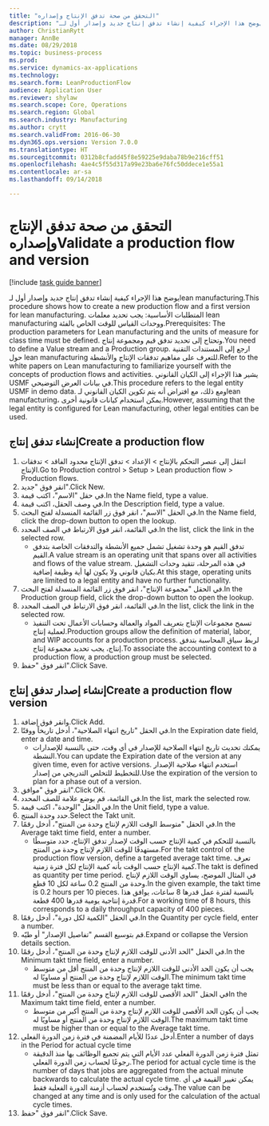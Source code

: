 ```yaml
--- 
title: "التحقق من صحة تدفق الإنتاج وإصداره"
description: "يوضح هذا الإجراء كيفية إنشاء تدفق إنتاج جديد وإصدار أول لـlean manufacturing."
author: ChristianRytt
manager: AnnBe
ms.date: 08/29/2018
ms.topic: business-process
ms.prod: 
ms.service: dynamics-ax-applications
ms.technology: 
ms.search.form: LeanProductionFlow
audience: Application User
ms.reviewer: shylaw
ms.search.scope: Core, Operations
ms.search.region: Global
ms.search.industry: Manufacturing
ms.author: crytt
ms.search.validFrom: 2016-06-30
ms.dyn365.ops.version: Version 7.0.0
ms.translationtype: HT
ms.sourcegitcommit: 0312b8cfadd45f8e59225e9daba78b9e216cff51
ms.openlocfilehash: 4ae4c5f55d317a99e23ba6e76fc50ddece1e55a1
ms.contentlocale: ar-sa
ms.lasthandoff: 09/14/2018

---
```

# <a name="validate-a-production-flow-and-version"></a><span data-ttu-id="44952-103">التحقق من صحة تدفق الإنتاج وإصداره</span><span class="sxs-lookup"><span data-stu-id="44952-103">Validate a production flow and version</span></span>

[!include [task guide banner](../../includes/task-guide-banner.md)]

<span data-ttu-id="44952-104">يوضح هذا الإجراء كيفية إنشاء تدفق إنتاج جديد وإصدار أول لـlean manufacturing.</span><span class="sxs-lookup"><span data-stu-id="44952-104">This procedure shows how to create a new production flow and a first version for lean manufacturing.</span></span> <span data-ttu-id="44952-105">المتطلبات الأساسية: يجب تحديد معلمات lean manufacturing ووحدات القياس للوقت الخاص بالفئة.</span><span class="sxs-lookup"><span data-stu-id="44952-105">Prerequisites: The production parameters for Lean manufacturing and the units of measure for class time must be defined.</span></span> <span data-ttu-id="44952-106">وتحتاج إلى تحديد تدفق قيم ومجموعة إنتاج.</span><span class="sxs-lookup"><span data-stu-id="44952-106">You need to define a Value stream and a Production group.</span></span> <span data-ttu-id="44952-107">ارجع إلى المستندات التقنية حول lean manufacturing للتعرف على مفاهيم تدفقات الإنتاج والأنشطة.</span><span class="sxs-lookup"><span data-stu-id="44952-107">Refer to the white papers on Lean manufacturing to familiarize yourself with the concepts of production flows and activities.</span></span> <span data-ttu-id="44952-108">يشير هذا الإجراء إلى الكيان القانوني USMF في بيانات العرض التوضيحي.</span><span class="sxs-lookup"><span data-stu-id="44952-108">This procedure refers to the legal entity USMF in demo data.</span></span> <span data-ttu-id="44952-109">ومع ذلك، مع افتراض أنه يتم تكوين الكيان القانوني لـlean manufacturing، يمكن استخدام كيانات قانونية أخرى.</span><span class="sxs-lookup"><span data-stu-id="44952-109">However, assuming that the legal entity is configured for Lean manufacturing, other legal entities can be used.</span></span>


## <a name="create-a-production-flow"></a><span data-ttu-id="44952-110">إنشاء تدفق إنتاج</span><span class="sxs-lookup"><span data-stu-id="44952-110">Create a production flow</span></span>
1. <span data-ttu-id="44952-111">انتقل إلى عنصر التحكم بالإنتاج > الإعداد > تدفق الإنتاج محدود الفاقد > تدفقات الإنتاج.</span><span class="sxs-lookup"><span data-stu-id="44952-111">Go to Production control > Setup > Lean production flow > Production flows.</span></span>
2. <span data-ttu-id="44952-112">انقر فوق "جديد".</span><span class="sxs-lookup"><span data-stu-id="44952-112">Click New.</span></span>
3. <span data-ttu-id="44952-113">في حقل "الاسم"، اكتب قيمة.</span><span class="sxs-lookup"><span data-stu-id="44952-113">In the Name field, type a value.</span></span>
4. <span data-ttu-id="44952-114">في وصف الحقل، اكتب قيمة.</span><span class="sxs-lookup"><span data-stu-id="44952-114">In the Description field, type a value.</span></span>
5. <span data-ttu-id="44952-115">في الحقل "الاسم"، انقر فوق زر القائمة المنسدلة لفتح البحث.</span><span class="sxs-lookup"><span data-stu-id="44952-115">In the Name field, click the drop-down button to open the lookup.</span></span>
6. <span data-ttu-id="44952-116">في القائمة، انقر فوق الارتباط في الصف المحدد.</span><span class="sxs-lookup"><span data-stu-id="44952-116">In the list, click the link in the selected row.</span></span>
    * <span data-ttu-id="44952-117">تدفق القيم هو وحدة تشغيل تشمل جميع الأنشطة والتدفقات الخاصة بتدفق القيم.</span><span class="sxs-lookup"><span data-stu-id="44952-117">A value stream is an operating unit that spans over all activities and flows of the value stream.</span></span>   <span data-ttu-id="44952-118">في هذه المرحلة، تتقيد وحدات التشغيل بكيان قانوني ولا يكون لها أية وظيفة إضافية.</span><span class="sxs-lookup"><span data-stu-id="44952-118">At this stage, operating units are limited to a legal entity and have no further functionality.</span></span>  
7. <span data-ttu-id="44952-119">في الحقل "مجموعة الإنتاج"، انقر فوق زر القائمة المنسدلة لفتح البحث.</span><span class="sxs-lookup"><span data-stu-id="44952-119">In the Production group field, click the drop-down button to open the lookup.</span></span>
8. <span data-ttu-id="44952-120">في القائمة، انقر فوق الارتباط في الصف المحدد.</span><span class="sxs-lookup"><span data-stu-id="44952-120">In the list, click the link in the selected row.</span></span>
    * <span data-ttu-id="44952-121">تسمح مجموعات الإنتاج بتعريف المواد والعمالة وحسابات الأعمال تحت التنفيذ لعملية إنتاج.</span><span class="sxs-lookup"><span data-stu-id="44952-121">Production groups allow the definition of material, labor, and WIP accounts for a production process.</span></span> <span data-ttu-id="44952-122">لربط سياق المحاسبة بتدفق إنتاج، يجب تحديد مجموعة إنتاج.</span><span class="sxs-lookup"><span data-stu-id="44952-122">To associate the accounting context to a production flow, a production group must be selected.</span></span>  
9. <span data-ttu-id="44952-123">انقر فوق "حفظ".</span><span class="sxs-lookup"><span data-stu-id="44952-123">Click Save.</span></span>

## <a name="create-a-production-flow-version"></a><span data-ttu-id="44952-124">إنشاء إصدار تدفق إنتاج</span><span class="sxs-lookup"><span data-stu-id="44952-124">Create a production flow version</span></span>
1. <span data-ttu-id="44952-125">وانقر فوق إضافة.</span><span class="sxs-lookup"><span data-stu-id="44952-125">Click Add.</span></span>
2. <span data-ttu-id="44952-126">في الحقل "تاريخ انتهاء الصلاحية"، أدخل تاريخاً ووقتًا.</span><span class="sxs-lookup"><span data-stu-id="44952-126">In the Expiration date field, enter a date and time.</span></span>
    * <span data-ttu-id="44952-127">يمكنك تحديث تاريخ انتهاء الصلاحية للإصدار في أي وقت، حتى بالنسبة للإصدارات النشطة.</span><span class="sxs-lookup"><span data-stu-id="44952-127">You can update the Expiration date of the version at any given time, even for active versions.</span></span> <span data-ttu-id="44952-128">استخدم انتهاء صلاحية الإصدار للتخطيط للتخلص التدريجي من إصدار.</span><span class="sxs-lookup"><span data-stu-id="44952-128">Use the expiration of the version to plan for a phase out of a version.</span></span>  
3. <span data-ttu-id="44952-129">انقر فوق "موافق".</span><span class="sxs-lookup"><span data-stu-id="44952-129">Click OK.</span></span>
4. <span data-ttu-id="44952-130">في القائمة، قم بوضع علامة للصف المحدد.</span><span class="sxs-lookup"><span data-stu-id="44952-130">In the list, mark the selected row.</span></span>
5. <span data-ttu-id="44952-131">في الحقل "الوحدة"، اكتب قيمة.</span><span class="sxs-lookup"><span data-stu-id="44952-131">In the Unit field, type a value.</span></span>
6. <span data-ttu-id="44952-132">حدد وحدة المنتج.</span><span class="sxs-lookup"><span data-stu-id="44952-132">Select the Takt unit.</span></span>
7. <span data-ttu-id="44952-133">في الحقل "متوسط الوقت اللازم لإنتاج وحدة من المنتج"، أدخل رقمًا.</span><span class="sxs-lookup"><span data-stu-id="44952-133">In the Average takt time field, enter a number.</span></span>
    * <span data-ttu-id="44952-134">بالنسبة للتحكم في كمية الإنتاج حسب الوقت لإصدار تدفق الإنتاج، حدد متوسطًا مستهدفًا للوقت اللازم لإنتاج وحدة من المنتج.</span><span class="sxs-lookup"><span data-stu-id="44952-134">For the takt control of the production flow version, define a targeted average takt time.</span></span>   <span data-ttu-id="44952-135">تعرف كمية الإنتاج حسب الوقت بأنه كمية الإنتاج لكل فترة زمنية.</span><span class="sxs-lookup"><span data-stu-id="44952-135">The takt is defined as quantity  per time period.</span></span>  <span data-ttu-id="44952-136">في المثال الموضح، يساوي الوقت اللازم لإنتاج وحدة من المنتج 0.2 ساعة لكل 10 قطع.</span><span class="sxs-lookup"><span data-stu-id="44952-136">In the given example, the takt time is 0.2 hours per 10 pieces.</span></span> <span data-ttu-id="44952-137">بالنسبة لفترة عمل قدرها 8 ساعات، يوافق هذا قدرة إنتاجية يومية قدرها 400 قطعة.</span><span class="sxs-lookup"><span data-stu-id="44952-137">For a working time of 8 hours, this corresponds to a daily throughput capacity of 400 pieces.</span></span>  
8. <span data-ttu-id="44952-138">في الحقل "الكمية لكل دورة"، أدخل رقمًا.</span><span class="sxs-lookup"><span data-stu-id="44952-138">In the Quantity per cycle field, enter a number.</span></span>
9. <span data-ttu-id="44952-139">قم بتوسيع القسم "تفاصيل الإصدار" أو طيّه.</span><span class="sxs-lookup"><span data-stu-id="44952-139">Expand or collapse the Version details section.</span></span>
10. <span data-ttu-id="44952-140">في الحقل "الحد الأدنى للوقت اللازم لإنتاج وحدة من المنتج"، أدخل رقمًا.</span><span class="sxs-lookup"><span data-stu-id="44952-140">In the Minimum takt time field, enter a number.</span></span>
    * <span data-ttu-id="44952-141">يجب أن يكون الحد الأدنى للوقت اللازم لإنتاج وحدة من المنتج أقل من متوسط الوقت اللازم لإنتاج وحدة من المنتج أو مساويًا له.</span><span class="sxs-lookup"><span data-stu-id="44952-141">The minimum takt time must be less than or equal to the average takt time.</span></span>  
11. <span data-ttu-id="44952-142">في الحقل "الحد الأقصى للوقت اللازم لإنتاج وحدة من المنتج"، أدخل رقمًا</span><span class="sxs-lookup"><span data-stu-id="44952-142">In the Maximum takt time field, enter a number.</span></span>
    * <span data-ttu-id="44952-143">يجب أن يكون الحد الأقصى للوقت اللازم لإنتاج وحدة من المنتج أكبر من متوسط الوقت اللازم لإنتاج وحدة من المنتج أو مساويًا له.</span><span class="sxs-lookup"><span data-stu-id="44952-143">The maximum takt time must be higher than or equal to the Average takt time.</span></span>  
12. <span data-ttu-id="44952-144">أدخل عددًا للأيام المضمنة في فترة زمن الدورة الفعلي.</span><span class="sxs-lookup"><span data-stu-id="44952-144">Enter a number of days in the Period for actual cycle time</span></span>
    * <span data-ttu-id="44952-145">تمثل فترة زمن الدورة الفعلي عدد الأيام التي يتم تجميع الوظائف بها منذ الدقيقة رجوعًا لحساب زمن الدورة الفعلي.</span><span class="sxs-lookup"><span data-stu-id="44952-145">The period for actual cycle time is the number of days that jobs are aggregated from the actual minute backwards to calculate the actual cycle time.</span></span> <span data-ttu-id="44952-146">يمكن تغيير القيمة في أي وقت وتُستخدم لحساب أزمنة الدورة الفعلية فقط.</span><span class="sxs-lookup"><span data-stu-id="44952-146">The value can be changed at any time and is only used for the calculation of the actual cycle times.</span></span>  
13. <span data-ttu-id="44952-147">انقر فوق "حفظ".</span><span class="sxs-lookup"><span data-stu-id="44952-147">Click Save.</span></span>


